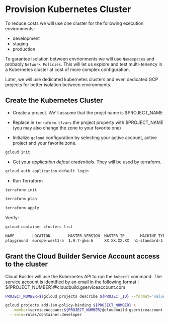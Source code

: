 # Provision Kubernetes Cluster

To reduce costs we will use one cluster for the following execution environments:

- development
- staging
- production

To garantee isolation between envrionments we will use ``Namespaces`` and probably ``Network Policies``. This will let us explore and test multi-tenency in a Kubernetes cluster at cost of more complex configuration.

Later, we will use dedicated kubernetes clusters and even dedicated GCP projects for better isolation between environments.

## Create the Kubernetes Cluster

- Create a project. We'll assume that the projct name is $PROJECT_NAME

- Replace in ``terraform.tfvars`` the project property with $PROJECT_NAME (you may also change the zone to your favorite one)

- Initialize ``gcloud`` configuration by selecting your active account, active project and your favorite zone.

````bash
gcloud init
````

- Get your *application defaut credentials*. They will be used by terraform.

````bash
gcloud auth application-default login
````

- Run Terraform

````bash
terraform init
````

````bash
terraform plan
````

````bash
terraform apply
````

Verify:

````bash
gcloud container clusters list
````

````bash
NAME        LOCATION        MASTER_VERSION  MASTER_IP       MACHINE_TYPE   NODE_VERSION  NUM_NODES  STATUS
playground  europe-west1-b  1.9.7-gke.6     XX.XX.XX.XX  n1-standard-1  1.9.7-gke.6   3          RUNNING
````

## Grant the Cloud Builder Service Account access to the cluster

Cloud Builder will use the Kubernetes API to run the ``kubectl`` command. The service account is identified by an email in the following format : ${PROJECT_NUMBER}@cloudbuild.gserviceaccount.com

````bash
PROJECT_NUMBER=$(gcloud projects describe ${PROJECT_ID} --format='value(projectNumber)')

gcloud projects add-iam-policy-binding ${PROJECT_NUMBER} \
  --member=serviceAccount:${PROJECT_NUMBER}@cloudbuild.gserviceaccount.com \
  --role=roles/container.developer

````
